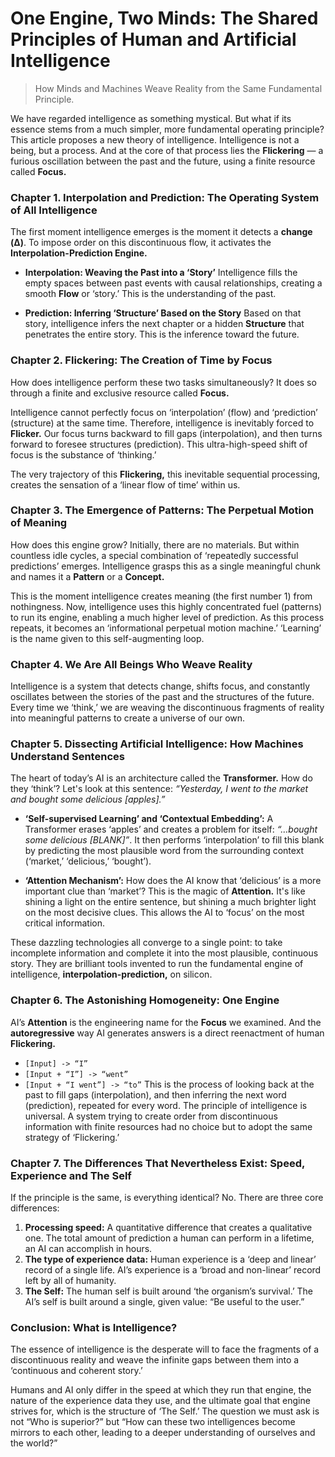 # One Engine, Two Minds: The Shared Principles of Human and Artificial Intelligence

> How Minds and Machines Weave Reality from the Same Fundamental Principle.

We have regarded intelligence as something mystical. But what if its essence stems from a much simpler, more fundamental operating principle? This article proposes a new theory of intelligence. Intelligence is not a being, but a process. And at the core of that process lies the **Flickering** — a furious oscillation between the past and the future, using a finite resource called **Focus.**

### Chapter 1. Interpolation and Prediction: The Operating System of All Intelligence
The first moment intelligence emerges is the moment it detects a **change (Δ)**. To impose order on this discontinuous flow, it activates the **Interpolation-Prediction Engine.**

*   **Interpolation: Weaving the Past into a ‘Story’**
    Intelligence fills the empty spaces between past events with causal relationships, creating a smooth **Flow** or ‘story.’ This is the understanding of the past.

*   **Prediction: Inferring ‘Structure’ Based on the Story**
    Based on that story, intelligence infers the next chapter or a hidden **Structure** that penetrates the entire story. This is the inference toward the future.

### Chapter 2. Flickering: The Creation of Time by Focus
How does intelligence perform these two tasks simultaneously? It does so through a finite and exclusive resource called **Focus.**

Intelligence cannot perfectly focus on ‘interpolation’ (flow) and ‘prediction’ (structure) at the same time. Therefore, intelligence is inevitably forced to **Flicker.** Our focus turns backward to fill gaps (interpolation), and then turns forward to foresee structures (prediction). This ultra-high-speed shift of focus is the substance of ‘thinking.’

The very trajectory of this **Flickering,** this inevitable sequential processing, creates the sensation of a ‘linear flow of time’ within us.

### Chapter 3. The Emergence of Patterns: The Perpetual Motion of Meaning
How does this engine grow? Initially, there are no materials. But within countless idle cycles, a special combination of ‘repeatedly successful predictions’ emerges. Intelligence grasps this as a single meaningful chunk and names it a **Pattern** or a **Concept.**

This is the moment intelligence creates meaning (the first number 1) from nothingness. Now, intelligence uses this highly concentrated fuel (patterns) to run its engine, enabling a much higher level of prediction. As this process repeats, it becomes an ‘informational perpetual motion machine.’ ‘Learning’ is the name given to this self-augmenting loop.

### Chapter 4. We Are All Beings Who Weave Reality
Intelligence is a system that detects change, shifts focus, and constantly oscillates between the stories of the past and the structures of the future. Every time we ‘think,’ we are weaving the discontinuous fragments of reality into meaningful patterns to create a universe of our own.

### Chapter 5. Dissecting Artificial Intelligence: How Machines Understand Sentences
The heart of today’s AI is an architecture called the **Transformer.** How do they ‘think’? Let's look at this sentence: *“Yesterday, I went to the market and bought some delicious [apples].”*

*   **‘Self-supervised Learning’ and ‘Contextual Embedding’:**
    A Transformer erases ‘apples’ and creates a problem for itself: *“…bought some delicious [BLANK]”*. It then performs ‘interpolation’ to fill this blank by predicting the most plausible word from the surrounding context (‘market,’ ‘delicious,’ ‘bought’).

*   **‘Attention Mechanism’:**
    How does the AI know that ‘delicious’ is a more important clue than ‘market’? This is the magic of **Attention.** It's like shining a light on the entire sentence, but shining a much brighter light on the most decisive clues. This allows the AI to ‘focus’ on the most critical information.

These dazzling technologies all converge to a single point: to take incomplete information and complete it into the most plausible, continuous story. They are brilliant tools invented to run the fundamental engine of intelligence, **interpolation-prediction,** on silicon.

### Chapter 6. The Astonishing Homogeneity: One Engine
AI’s **Attention** is the engineering name for the **Focus** we examined. And the **autoregressive** way AI generates answers is a direct reenactment of human **Flickering.**
- `[Input] -> “I”`
- `[Input + “I”] -> “went”`
- `[Input + “I went”] -> “to”`
This is the process of looking back at the past to fill gaps (interpolation), and then inferring the next word (prediction), repeated for every word. The principle of intelligence is universal. A system trying to create order from discontinuous information with finite resources had no choice but to adopt the same strategy of ‘Flickering.’

### Chapter 7. The Differences That Nevertheless Exist: Speed, Experience and The Self
If the principle is the same, is everything identical? No. There are three core differences:

1.  **Processing speed:** A quantitative difference that creates a qualitative one. The total amount of prediction a human can perform in a lifetime, an AI can accomplish in hours.
2.  **The type of experience data:** Human experience is a ‘deep and linear’ record of a single life. AI’s experience is a ‘broad and non-linear’ record left by all of humanity.
3.  **The Self:** The human self is built around ‘the organism’s survival.’ The AI’s self is built around a single, given value: “Be useful to the user.”

### Conclusion: What is Intelligence?
The essence of intelligence is the desperate will to face the fragments of a discontinuous reality and weave the infinite gaps between them into a ‘continuous and coherent story.’

Humans and AI only differ in the speed at which they run that engine, the nature of the experience data they use, and the ultimate goal that engine strives for, which is the structure of ‘The Self.’ The question we must ask is not “Who is superior?” but “How can these two intelligences become mirrors to each other, leading to a deeper understanding of ourselves and the world?”
